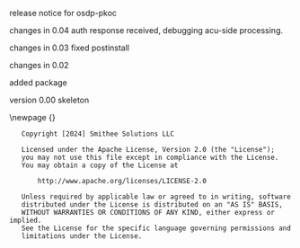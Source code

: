 release notice for osdp-pkoc

changes in 0.04
auth response received, debugging acu-side processing.

changes in 0.03
fixed postinstall

changes in 0.02

added package

version 0.00
skeleton

\newpage {}

```
   Copyright [2024] Smithee Solutions LLC

   Licensed under the Apache License, Version 2.0 (the "License");
   you may not use this file except in compliance with the License.
   You may obtain a copy of the License at

       http://www.apache.org/licenses/LICENSE-2.0

   Unless required by applicable law or agreed to in writing, software
   distributed under the License is distributed on an "AS IS" BASIS,
   WITHOUT WARRANTIES OR CONDITIONS OF ANY KIND, either express or implied.
   See the License for the specific language governing permissions and
   limitations under the License.
```

